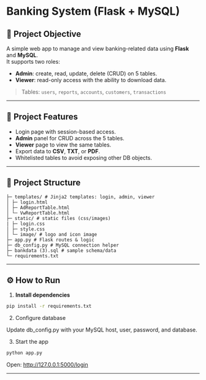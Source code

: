 # Banking System (Flask + MySQL)

## 📌 Project Objective
A simple web app to manage and view banking-related data using **Flask** and **MySQL**.  
It supports two roles:
- **Admin**: create, read, update, delete (CRUD) on 5 tables.
- **Viewer**: read-only access with the ability to download data.

> Tables: `users`, `reports`, `accounts`, `customers`, `transactions`

---

## 🧠 Project Features
- Login page with session-based access.
- **Admin** panel for CRUD across the 5 tables.
- **Viewer** page to view the same tables.
- Export data to **CSV**, **TXT**, or **PDF**.
- Whitelisted tables to avoid exposing other DB objects.

---

## 🧹 Project Structure
```
├─ templates/ # Jinja2 templates: login, admin, viewer
│ ├─ login.html
│ ├─ AdReportTable.html
│ └─ VwReportTable.html
├─ static/ # static files (css/images)
| ├─ login.css
│ ├─ style.css
│ └─ image/ # logo and icon image 
├─ app.py # Flask routes & logic
├─ db_config.py # MySQL connection helper
├─ bankdata (3).sql # sample schema/data
└─ requirements.txt
```

---

## ⚙️ How to Run
1) **Install dependencies**
```bash
pip install -r requirements.txt
```

2) Configure database
   
Update db_config.py with your MySQL host, user, password, and database.

3) Start the app
```bash
python app.py
```
Open: http://127.0.0.1:5000/login

---
